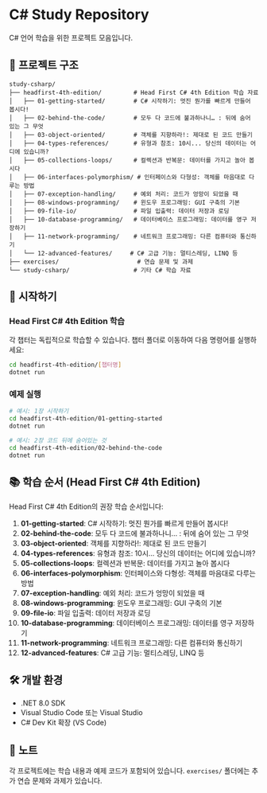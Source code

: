 # C# Study Repository

C# 언어 학습을 위한 프로젝트 모음입니다.

## 📁 프로젝트 구조

```
study-csharp/
├── headfirst-4th-edition/         # Head First C# 4th Edition 학습 자료
│   ├── 01-getting-started/        # C# 시작하기: 멋진 뭔가를 빠르게 만들어 봅시다!
│   ├── 02-behind-the-code/        # 모두 다 코드에 불과하나니… : 뒤에 숨어 있는 그 무엇
│   ├── 03-object-oriented/        # 객체를 지향하라!: 제대로 된 코드 만들기
│   ├── 04-types-references/       # 유형과 참조: 10시... 당신의 데이터는 어디에 있습니까?
│   ├── 05-collections-loops/      # 컬렉션과 반복문: 데이터를 가지고 놀아 봅시다
│   ├── 06-interfaces-polymorphism/ # 인터페이스와 다형성: 객체를 마음대로 다루는 방법
│   ├── 07-exception-handling/     # 예외 처리: 코드가 엉망이 되었을 때
│   ├── 08-windows-programming/    # 윈도우 프로그래밍: GUI 구축의 기본
│   ├── 09-file-io/                # 파일 입출력: 데이터 저장과 로딩
│   ├── 10-database-programming/   # 데이터베이스 프로그래밍: 데이터를 영구 저장하기
│   ├── 11-network-programming/    # 네트워크 프로그래밍: 다른 컴퓨터와 통신하기
│   └── 12-advanced-features/     # C# 고급 기능: 멀티스레딩, LINQ 등
├── exercises/                      # 연습 문제 및 과제
└── study-csharp/                  # 기타 C# 학습 자료
```

## 🚀 시작하기

### Head First C# 4th Edition 학습
각 챕터는 독립적으로 학습할 수 있습니다. 챕터 폴더로 이동하여 다음 명령어를 실행하세요:

```bash
cd headfirst-4th-edition/[챕터명]
dotnet run
```

### 예제 실행
```bash
# 예시: 1장 시작하기
cd headfirst-4th-edition/01-getting-started
dotnet run

# 예시: 2장 코드 뒤에 숨어있는 것
cd headfirst-4th-edition/02-behind-the-code
dotnet run
```

## 📚 학습 순서 (Head First C# 4th Edition)

Head First C# 4th Edition의 권장 학습 순서입니다:

1. **01-getting-started**: C# 시작하기: 멋진 뭔가를 빠르게 만들어 봅시다!
2. **02-behind-the-code**: 모두 다 코드에 불과하나니… : 뒤에 숨어 있는 그 무엇
3. **03-object-oriented**: 객체를 지향하라!: 제대로 된 코드 만들기
4. **04-types-references**: 유형과 참조: 10시... 당신의 데이터는 어디에 있습니까?
5. **05-collections-loops**: 컬렉션과 반복문: 데이터를 가지고 놀아 봅시다
6. **06-interfaces-polymorphism**: 인터페이스와 다형성: 객체를 마음대로 다루는 방법
7. **07-exception-handling**: 예외 처리: 코드가 엉망이 되었을 때
8. **08-windows-programming**: 윈도우 프로그래밍: GUI 구축의 기본
9. **09-file-io**: 파일 입출력: 데이터 저장과 로딩
10. **10-database-programming**: 데이터베이스 프로그래밍: 데이터를 영구 저장하기
11. **11-network-programming**: 네트워크 프로그래밍: 다른 컴퓨터와 통신하기
12. **12-advanced-features**: C# 고급 기능: 멀티스레딩, LINQ 등

## 🛠️ 개발 환경

- .NET 8.0 SDK
- Visual Studio Code 또는 Visual Studio
- C# Dev Kit 확장 (VS Code)

## 📝 노트

각 프로젝트에는 학습 내용과 예제 코드가 포함되어 있습니다.
`exercises/` 폴더에는 추가 연습 문제와 과제가 있습니다.
